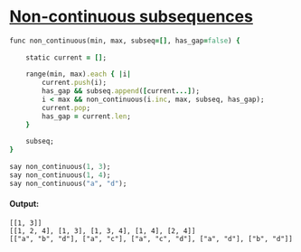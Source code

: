 [1]: http://rosettacode.org/wiki/Non-continuous_subsequences

# [Non-continuous subsequences][1]

```ruby
func non_continuous(min, max, subseq=[], has_gap=false) {
 
    static current = [];
 
    range(min, max).each { |i|
        current.push(i);
        has_gap && subseq.append([current...]);
        i < max && non_continuous(i.inc, max, subseq, has_gap);
        current.pop;
        has_gap = current.len;
    }
 
    subseq;
}
 
say non_continuous(1, 3);
say non_continuous(1, 4);
say non_continuous("a", "d");
```

#### Output:
```
[[1, 3]]
[[1, 2, 4], [1, 3], [1, 3, 4], [1, 4], [2, 4]]
[["a", "b", "d"], ["a", "c"], ["a", "c", "d"], ["a", "d"], ["b", "d"]]
```